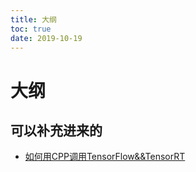 ```yaml
---
title: 大纲
toc: true
date: 2019-10-19
---
```

# 大纲


## 可以补充进来的

- [如何用CPP调用TensorFlow&&TensorRT](https://zhuanlan.zhihu.com/p/72065298)
